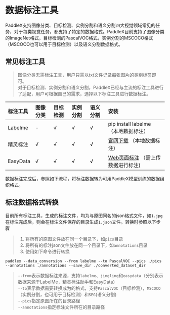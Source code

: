 # 数据标注工具

PaddleX支持图像分类、目标检测、实例分割和语义分割四大视觉领域常见的任务，对于每类视觉任务，都支持了特定的数据格式。PaddleX目前支持了图像分类的ImageNet格式，目标检测的PascalVOC格式，实例分割的MSCOCO格式（MSCOCO也可以用于目标检测）以及语义分割数据格式。

## 常见标注工具

> 图像分类无需标注工具，用户只需以txt文件记录每张图片的类别标签即可。  
> 对于目标检测、实例分割和语义分割，PaddleX已经与主流的标注工具进行了适配，用户可根据自己的需求，选择以下标注工具进行数据标注。

| 标注工具    | 图像分类 | 目标检测 | 实例分割 | 语义分割 | 安装                                             |
| :---------  | :------- | :------ | :------  | :------- | :----------------------------------------------- |
| Labelme     | -        | √        | √        | √        | pip install labelme （本地数据标注）                              |
| 精灵标注    | √        | √        | √        | √        | [官网下载](http://www.jinglingbiaozhu.com/) （本地数据标注）     |
| EasyData    | √        | √        | √        | √        | [Web页面标注](https://ai.baidu.com/easydata/) （需上传数据进行标注)   |

数据标注完成后，参照如下流程，将标注数据转为可用PaddleX模型训练的数据组织格式。


## 标注数据格式转换

目前所有标注工具，生成的标注文件，均为与原图同名的json格式文件，如`1.jpg`在标注完成后，则会在标注文件保存的目录生成`1.json`文件。转换时参照以下步骤
> 1. 将所有的原图文件放在同一个目录下，如`pics`目录  
> 2. 将所有的标注json文件放在同一个目录下，如`annotations`目录  
> 3. 使用如下命令进行转换
```
paddlex --data_conversion --from labelme --to PascalVOC --pics ./pics --annotations ./annotations --save_dir ./converted_dataset_dir
```
> `--from`表示数据标注来源，支持`labelme`、`jingling`和`easydata`（分别表示数据来源于LabelMe，精灵标注助手和EasyData）  
> `--to`表示数据需要转换成为的格式，支持`PascalVOC`（目标检测），`MSCOCO`（实例分割，也可用于目标检测）和`SEG`(语义分割)  
> `--pics`指定原图所在的目录路径  
> `--annotations`指定标注文件所在的目录路径
